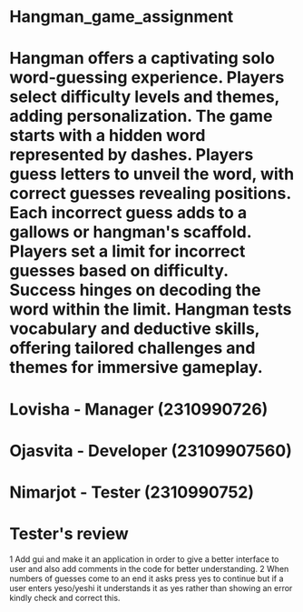 # Hangman_game_assignment
# 
# Hangman offers a captivating solo word-guessing experience. Players select difficulty levels and themes, adding personalization. The game starts with a hidden word represented by dashes. Players guess letters to unveil the word, with correct guesses revealing positions. Each incorrect guess adds to a gallows or hangman's scaffold. Players set a limit for incorrect guesses based on difficulty. Success hinges on decoding the word within the limit. Hangman tests vocabulary and deductive skills, offering tailored challenges and themes for immersive gameplay.
# Lovisha - Manager (2310990726)
# Ojasvita - Developer (23109907560)
# Nimarjot - Tester (2310990752)

# Tester's review
1 Add gui and make it an application in order to give a better interface to user and also add comments in the code for better understanding.
2 When numbers of guesses come to an end it  asks press yes to continue but if a user enters yeso/yeshi it understands it as yes rather than showing an error kindly check and correct this.

